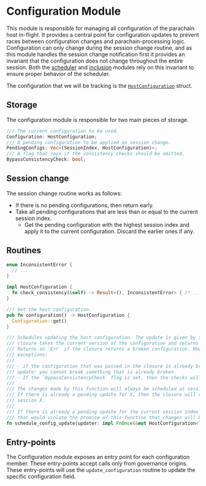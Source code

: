 # Configuration Module

This module is responsible for managing all configuration of the parachain host in-flight. It provides a central point for configuration updates to prevent races between configuration changes and parachain-processing logic. Configuration can only change during the session change routine, and as this module handles the session change notification first it provides an invariant that the configuration does not change throughout the entire session. Both the [scheduler](scheduler.md) and [inclusion](inclusion.md) modules rely on this invariant to ensure proper behavior of the scheduler.

The configuration that we will be tracking is the [`HostConfiguration`](../types/runtime.md#host-configuration) struct.

## Storage

The configuration module is responsible for two main pieces of storage.

```rust
/// The current configuration to be used.
Configuration: HostConfiguration;
/// A pending configuration to be applied on session change.
PendingConfigs: Vec<(SessionIndex, HostConfiguration)>;
/// A flag that says if the consistency checks should be omitted.
BypassConsistencyCheck: bool;
```

## Session change

The session change routine works as follows:

- If there is no pending configurations, then return early.
- Take all pending configurations that are less than or equal to the current session index.
  - Get the pending configuration with the highest session index and apply it to the current configuration. Discard the earlier ones if any.

## Routines

```rust
enum InconsistentError {
  // ...
}

impl HostConfiguration {
  fn check_consistency(&self) -> Result<(), InconsistentError> { /* ... */ }
}

/// Get the host configuration.
pub fn configuration() -> HostConfiguration {
  Configuration::get()
}

/// Schedules updating the host configuration. The update is given by the `updater` closure. The 
/// closure takes the current version of the configuration and returns the new version. 
/// Returns an `Err` if the closure returns a broken configuration. However, there are a couple of 
/// exceptions: 
///
/// - if the configuration that was passed in the closure is already broken, then it will pass the 
/// update: you cannot break something that is already broken.
/// - If the `BypassConsistencyCheck` flag is set, then the checks will be skipped.
///
/// The changes made by this function will always be scheduled at session X, where X is the current session index + 2.
/// If there is already a pending update for X, then the closure will receive the already pending configuration for 
/// session X.
///
/// If there is already a pending update for the current session index + 1, then it won't be touched. Otherwise,
/// that would violate the promise of this function that changes will be applied on the second session change (cur + 2).
fn schedule_config_update(updater: impl FnOnce(&mut HostConfiguration<T::BlockNumber>)) -> DispatchResult
```

## Entry-points

The Configuration module exposes an entry point for each configuration member. These entry-points accept calls only from governance origins. These entry-points will use the `update_configuration` routine to update the specific configuration field.
